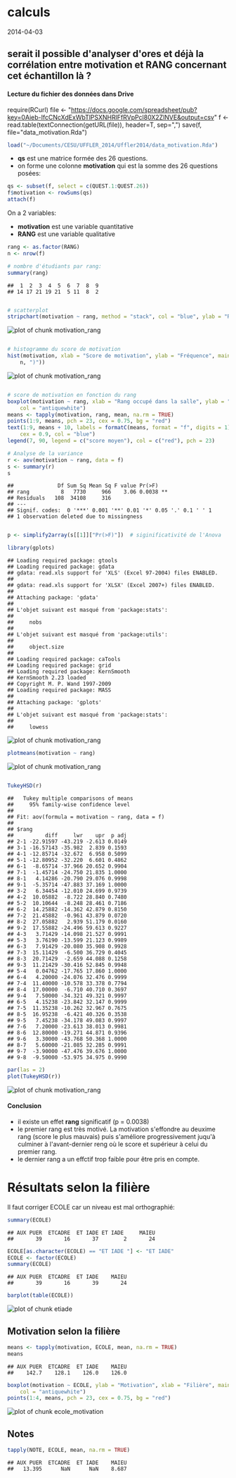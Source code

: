 calculs
========================================================

2014-04-03

serait il possible d'analyser d'ores et déjà la corrélation entre motivation et RANG concernant cet échantillon là ?
---------------------------------------------------------------------------------------------------------------------

#### Lecture du fichier des données dans Drive

require(RCurl)
file <- "https://docs.google.com/spreadsheet/pub?key=0Aieb-IfcCNcXdExWbTlPSXNHRlFfRVpPcl80X2ZlNVE&output=csv"
f <- read.table(textConnection(getURL(file)), header=T, sep=",")
save(f, file="data_motivation.Rda")


```r
load("~/Documents/CESU/UFFLER_2014/Uffler2014/data_motivation.Rda")
```


- **qs** est une matrice formée des 26 questions.  
- on forme une colonne **motivation** qui est la somme des 26 questions posées:


```r
qs <- subset(f, select = c(QUEST.1:QUEST.26))
f$motivation <- rowSums(qs)
attach(f)
```


On a 2 variables:
  - **motivation** est une variable quantitative
  - **RANG** est une variable qualitative



```r
rang <- as.factor(RANG)
n <- nrow(f)

# nombre d'étudiants par rang:
summary(rang)
```

```
##  1  2  3  4  5  6  7  8  9 
## 14 17 21 19 21  5 11  8  2
```

```r

# scatterplot
stripchart(motivation ~ rang, method = "stack", col = "blue", ylab = "Rang")
```

![plot of chunk motivation_rang](figure/motivation_rang1.png) 

```r

# histogramme du score de motivation
hist(motivation, xlab = "Score de motivation", ylab = "Fréquence", main = paste0("Histogramme du score de motivation (n = ", 
    n, ")"))
```

![plot of chunk motivation_rang](figure/motivation_rang2.png) 

```r

# score de motivation en fonction du rang
boxplot(motivation ~ rang, xlab = "Rang occupé dans la salle", ylab = "Score de motivation", 
    col = "antiquewhite")
means <- tapply(motivation, rang, mean, na.rm = TRUE)
points(1:9, means, pch = 23, cex = 0.75, bg = "red")
text(1:9, means + 10, labels = formatC(means, format = "f", digits = 1), pos = 1, 
    cex = 0.9, col = "blue")
legend(7, 90, legend = c("score moyen"), col = c("red"), pch = 23)

# Analyse de la variance
r <- aov(motivation ~ rang, data = f)
s <- summary(r)
s
```

```
##              Df Sum Sq Mean Sq F value Pr(>F)   
## rang          8   7730     966    3.06 0.0038 **
## Residuals   108  34108     316                  
## ---
## Signif. codes:  0 '***' 0.001 '**' 0.01 '*' 0.05 '.' 0.1 ' ' 1
## 1 observation deleted due to missingness
```

```r

p <- simplify2array(s[[1]]["Pr(>F)"])  # siginificativité de l'Anova

library(gplots)
```

```
## Loading required package: gtools
## Loading required package: gdata
## gdata: read.xls support for 'XLS' (Excel 97-2004) files ENABLED.
## 
## gdata: read.xls support for 'XLSX' (Excel 2007+) files ENABLED.
## 
## Attaching package: 'gdata'
## 
## L'objet suivant est masqué from 'package:stats':
## 
##     nobs
## 
## L'objet suivant est masqué from 'package:utils':
## 
##     object.size
## 
## Loading required package: caTools
## Loading required package: grid
## Loading required package: KernSmooth
## KernSmooth 2.23 loaded
## Copyright M. P. Wand 1997-2009
## Loading required package: MASS
## 
## Attaching package: 'gplots'
## 
## L'objet suivant est masqué from 'package:stats':
## 
##     lowess
```

![plot of chunk motivation_rang](figure/motivation_rang3.png) 

```r
plotmeans(motivation ~ rang)
```

![plot of chunk motivation_rang](figure/motivation_rang4.png) 

```r

TukeyHSD(r)
```

```
##   Tukey multiple comparisons of means
##     95% family-wise confidence level
## 
## Fit: aov(formula = motivation ~ rang, data = f)
## 
## $rang
##          diff     lwr    upr  p adj
## 2-1 -22.91597 -43.219 -2.613 0.0149
## 3-1 -16.57143 -35.982  2.839 0.1593
## 4-1 -12.85714 -32.672  6.958 0.5099
## 5-1 -12.80952 -32.220  6.601 0.4862
## 6-1  -8.65714 -37.966 20.652 0.9904
## 7-1  -1.45714 -24.750 21.835 1.0000
## 8-1   4.14286 -20.790 29.076 0.9998
## 9-1  -5.35714 -47.883 37.169 1.0000
## 3-2   6.34454 -12.010 24.699 0.9739
## 4-2  10.05882  -8.722 28.840 0.7480
## 5-2  10.10644  -8.248 28.461 0.7186
## 6-2  14.25882 -14.362 42.879 0.8150
## 7-2  21.45882  -0.961 43.879 0.0720
## 8-2  27.05882   2.939 51.179 0.0160
## 9-2  17.55882 -24.496 59.613 0.9227
## 4-3   3.71429 -14.098 21.527 0.9991
## 5-3   3.76190 -13.599 21.123 0.9989
## 6-3   7.91429 -20.080 35.908 0.9928
## 7-3  15.11429  -6.500 36.729 0.4045
## 8-3  20.71429  -2.659 44.088 0.1258
## 9-3  11.21429 -30.416 52.845 0.9948
## 5-4   0.04762 -17.765 17.860 1.0000
## 6-4   4.20000 -24.076 32.476 0.9999
## 7-4  11.40000 -10.578 33.378 0.7794
## 8-4  17.00000  -6.710 40.710 0.3697
## 9-4   7.50000 -34.321 49.321 0.9997
## 6-5   4.15238 -23.842 32.147 0.9999
## 7-5  11.35238 -10.262 32.967 0.7675
## 8-5  16.95238  -6.421 40.326 0.3538
## 9-5   7.45238 -34.178 49.083 0.9997
## 7-6   7.20000 -23.613 38.013 0.9981
## 8-6  12.80000 -19.271 44.871 0.9396
## 9-6   3.30000 -43.768 50.368 1.0000
## 8-7   5.60000 -21.085 32.285 0.9991
## 9-7  -3.90000 -47.476 39.676 1.0000
## 9-8  -9.50000 -53.975 34.975 0.9990
```

```r
par(las = 2)
plot(TukeyHSD(r))
```

![plot of chunk motivation_rang](figure/motivation_rang5.png) 

#### Conclusion
- il existe un effet **rang** significatif (p = 0.0038)
- le premier rang est très motivé. La motivation s'effondre au deuxime rang (score le plus mauvais) puis s'améliore progressivement juqu'à culminer à l'avant-dernier reng où le score et supérieur à celui du premier rang.
- le dernier rang a un effctif trop faible pour être pris en compte.


Résultats selon la filière
==========================

Il faut corriger ECOLE car un niveau est mal orthographié:

```r
summary(ECOLE)
```

```
## AUX PUER  ETCADRE  ET IADE ET IADE     MAIEU 
##       39       16       37        2       24
```

```r
ECOLE[as.character(ECOLE) == "ET IADE "] <- "ET IADE"
ECOLE <- factor(ECOLE)
summary(ECOLE)
```

```
## AUX PUER  ETCADRE  ET IADE    MAIEU 
##       39       16       39       24
```

```r
barplot(table(ECOLE))
```

![plot of chunk etiade](figure/etiade.png) 


Motivation selon la filière
----------------------------


```r
means <- tapply(motivation, ECOLE, mean, na.rm = TRUE)
means
```

```
## AUX PUER  ETCADRE  ET IADE    MAIEU 
##    142.7    128.1    126.0    126.0
```

```r
boxplot(motivation ~ ECOLE, ylab = "Motivation", xlab = "Filière", main = "Motivation selon la filière", 
    col = "antiquewhite")
points(1:4, means, pch = 23, cex = 0.75, bg = "red")
```

![plot of chunk ecole_motivation](figure/ecole_motivation.png) 


Notes
-----


```r
tapply(NOTE, ECOLE, mean, na.rm = TRUE)
```

```
## AUX PUER  ETCADRE  ET IADE    MAIEU 
##   13.395      NaN      NaN    8.687
```



